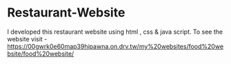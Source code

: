 # Restaurant-Website
I developed this restaurant website using html , css &amp; java script. To see the website visit - https://00gwrk0e60map39hipawna.on.drv.tw/my%20websites/food%20website/food%20website/ 

